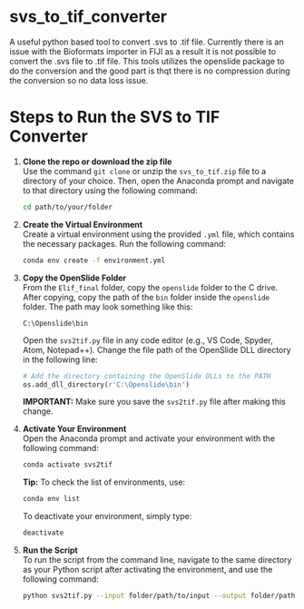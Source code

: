 # svs_to_tif_converter
A useful python based tool to convert .svs to .tif file. Currently there is an issue with the Bioformats importer in FIJI as a result it is not possible to convert the .svs file to .tif file. This tools utilizes the openslide package to do the conversion and the good part is thqt there is no compression during the conversion so no data loss issue.

# Steps to Run the SVS to TIF Converter

1. **Clone the repo or download the zip file**  
   Use the command `git clone` or unzip the `svs_to_tif.zip` file to a directory of your choice. Then, open the Anaconda prompt and navigate to that directory using the following command:  
   ```bash
   cd path/to/your/folder
   ```

2. **Create the Virtual Environment**  
   Create a virtual environment using the provided `.yml` file, which contains the necessary packages. Run the following command:  
   ```bash
   conda env create -f environment.yml
   ```

3. **Copy the OpenSlide Folder**  
   From the `Elif_final` folder, copy the `openslide` folder to the C drive. After copying, copy the path of the `bin` folder inside the `openslide` folder. The path may look something like this:  
   ```
   C:\Openslide\bin
   ```  
   Open the `svs2tif.py` file in any code editor (e.g., VS Code, Spyder, Atom, Notepad++). Change the file path of the OpenSlide DLL directory in the following line:  
   ```python
   # Add the directory containing the OpenSlide DLLs to the PATH
   os.add_dll_directory(r'C:\Openslide\bin')
   ```  
   **IMPORTANT:** Make sure you save the `svs2tif.py` file after making this change.

4. **Activate Your Environment**  
   Open the Anaconda prompt and activate your environment with the following command:  
   ```bash
   conda activate svs2tif
   ```  
   **Tip:** To check the list of environments, use:  
   ```bash
   conda env list
   ```  
   To deactivate your environment, simply type:  
   ```bash
   deactivate
   ```

5. **Run the Script**  
   To run the script from the command line, navigate to the same directory as your Python script after activating the environment, and use the following command:  
   ```bash
   python svs2tif.py --input folder/path/to/input --output folder/path/to/output
   ```
